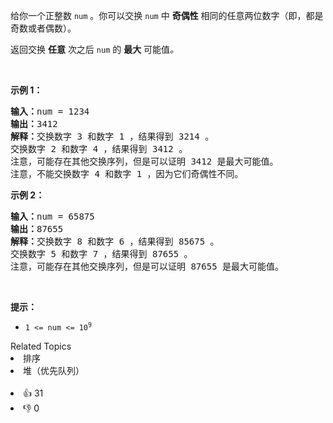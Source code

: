 <p>给你一个正整数 <code>num</code> 。你可以交换 <code>num</code> 中 <strong>奇偶性</strong> 相同的任意两位数字（即，都是奇数或者偶数）。</p>

<p>返回交换 <strong>任意</strong> 次之后 <code>num</code> 的 <strong>最大</strong> 可能值<em>。</em></p>

<p>&nbsp;</p>

<p><strong>示例 1：</strong></p>

<pre><strong>输入：</strong>num = 1234
<strong>输出：</strong>3412
<strong>解释：</strong>交换数字 3 和数字 1 ，结果得到 3214 。
交换数字 2 和数字 4 ，结果得到 3412 。
注意，可能存在其他交换序列，但是可以证明 3412 是最大可能值。
注意，不能交换数字 4 和数字 1 ，因为它们奇偶性不同。
</pre>

<p><strong>示例 2：</strong></p>

<pre><strong>输入：</strong>num = 65875
<strong>输出：</strong>87655
<strong>解释：</strong>交换数字 8 和数字 6 ，结果得到 85675 。
交换数字 5 和数字 7 ，结果得到 87655 。
注意，可能存在其他交换序列，但是可以证明 87655 是最大可能值。
</pre>

<p>&nbsp;</p>

<p><strong>提示：</strong></p>

<ul> 
 <li><code>1 &lt;= num &lt;= 10<sup>9</sup></code></li> 
</ul>

<div><div>Related Topics</div><div><li>排序</li><li>堆（优先队列）</li></div></div><br><div><li>👍 31</li><li>👎 0</li></div>